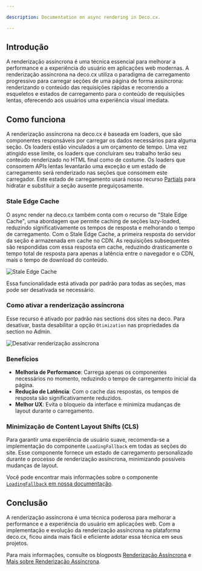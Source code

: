 ```yaml
---

description: Documentation on async rendering in Deco.cx.

---
```


## Introdução

A renderização assíncrona é uma técnica essencial para melhorar a 
performance e a experiência do usuário em aplicações web modernas. 
A renderização assíncrona na deco.cx utiliza o paradigma de carregamento
progressivo para carregar seções de uma página de forma assíncrona:
renderizando o conteúdo das requisições rápidas e recorrendo a esqueletos 
e estados de carregamento para o conteúdo de requisições lentas, 
oferecendo aos usuários uma experiência visual imediata.

## Como funciona

A renderização assíncrona na deco.cx é baseada em loaders, que são
componentes responsáveis por carregar os dados necessários para alguma seção. 
Os loaders estão vinculados a um orçamento de tempo. Uma vez 
atingido esse limite, os loaders que concluíram seu trabalho terão 
seu conteúdo renderizado no HTML final como de costume. Os loaders 
que consomem APIs lentas levantarão uma exceção e um estado de 
carregamento será renderizado nas seções que consomem este carregador. 
Este estado de carregamento usará nosso recurso 
[Partials](/docs/en/developing-capabilities/interactive-sections/partial) para hidratar 
e substituir a seção ausente preguiçosamente.

### Stale Edge Cache

O async render na deco.cx também conta com o recurso de "Stale Edge Cache",
uma abordagem que permite caching de seções lazy-loaded, reduzindo significativamente 
os tempos de resposta e melhorando o tempo de carregamento. 
Com o Stale Edge Cache, a primeira resposta do servidor da seção é armazenada em cache no CDN. 
As requisições subsequentes são respondidas com essa resposta em cache, reduzindo 
drasticamente o tempo total de resposta para apenas a latência entre o navegador e o CDN, 
mais o tempo de download do conteúdo.

![Stale Edge Cache](/docs/performance/stale-edge-cache.png)

Essa funcionalidade está ativada por padrão para todas as seções, mas pode ser desativada se necessário.

### Como ativar a renderização assíncrona

Esse recurso é ativado por padrão nas sections dos sites na deco. Para desativar, basta desabilitar
a opção `Otimization` nas propriedades da section no Admin.

![Desativar renderização assíncrona](/docs/performance/disable-async-render.png)

### Benefícios

- **Melhoria de Performance**: Carrega apenas os componentes necessários no momento, reduzindo o tempo de carregamento inicial da página.
- **Redução de Latência**: Com o cache das respostas, os tempos de resposta são significativamente reduzidos.
- **Melhor UX**: Evita o bloqueio da interface e minimiza mudanças de layout durante o carregamento.

### Minimização de Content Layout Shifts (CLS)

Para garantir uma experiência de usuário suave, recomenda-se a implementação do componente `LoadingFallback` em todas as seções do site. Esse componente fornece um estado de carregamento personalizado durante o processo de renderização assíncrona, minimizando possíveis mudanças de layout.

Você pode encontrar mais informações sobre o componente [`LoadingFallback` em nossa documentação](/docs/en/developing-capabilities/sections/loading-fallback).

## Conclusão

A renderização assíncrona é uma técnica poderosa para melhorar a performance e a experiência do usuário em aplicações web. Com a implementação e evolução da renderização assíncrona na plataforma deco.cx, ficou ainda mais fácil e eficiente adotar essa técnica em seus projetos.

Para mais informações, consulte os blogposts [Renderização Assíncrona](https://deco.cx/en/blog/async-rendering) e [Mais sobre Renderização Assíncrona](https://deco.cx/en/blog/async-render-default).
